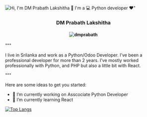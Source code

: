 ![Hi, I'm DM Prabath Lakshitha 👋 I'm a 💻 Python developer ❤️" ](https://github.com/dmprabath/dmprabath/assets/images/loading_image.gif)

<h3 align="center"> DM Prabath Lakshitha </h3>
<h4 align="center"> <img src="https://komarev.com/ghpvc/?username=dmprabath&color=blue" alt="dmprabath" /> </h4>

"""

I live in Srilanka and work as a Python/Odoo Developer. I’ve been a professional developer for more than 2 years.
I’ve mostly worked professionally with Python, and PHP but also a little bit with React.

"""

Here are some ideas to get you started:

- 🔭 I’m currently working on Asscociate Python Developer
- 🌱 I’m currently learning React

[![Top Langs](https://github-readme-stats.vercel.app/api/top-langs/?username=dmprabath&layout=demo)](https://github.com/anuraghazra/github-readme-stats)





